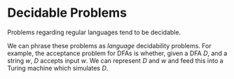 # Decidable Problems

Problems regarding regular languages tend to be decidable.

We can phrase these problems as _language_ decidability problems.
For example, the acceptance problem for DFAs is whether, given a DFA $D$, and a string $w$, $D$ accepts input $w$. We can represent $D$ and $w$ and feed this into a Turing machine which simulates $D$.
